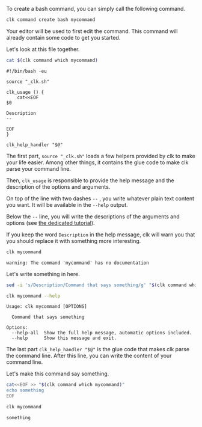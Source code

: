 To create a bash command, you can simply call the following command.

```bash
clk command create bash mycommand
```

Your editor will be used to first edit the command. This command will already contain some code to get you started.

Let's look at this file together.

```bash
cat $(clk command which mycommand)
```

```
#!/bin/bash -eu

source "_clk.sh"

clk_usage () {
    cat<<EOF
$0

Description
--

EOF
}

clk_help_handler "$@"
```

The first part, `source "_clk.sh"` loads a few helpers provided by clk to make your life easier. Among other things, it contains the glue code to make clk parse your command line.

Then, `clk_usage` is responsible to provide the help message and the description of the options and arguments.

On top of the line with two dashes `--` , you write whatever plain text content you want. It will be available in the `--help` output.

Below the `--` line, you will write the descriptions of the arguments and options (see [the dedicated tutorial](bash_command_use_option.md)).

If you keep the word `Description` in the help message, clk will warn you that you should replace it with something more interesting.

```bash
clk mycommand
```

    warning: The command 'mycommand' has no documentation

Let's write something in here.

```bash
sed -i 's/Description/Command that says something/g' "$(clk command which mycommand)"
```

```bash
clk mycommand --help
```

    Usage: clk mycommand [OPTIONS]
    
      Command that says something
    
    Options:
      --help-all  Show the full help message, automatic options included.
      --help      Show this message and exit.

The last part `clk_help_handler "$@"` is the glue code that makes clk parse the command line. After this line, you can write the content of your command line.

Let's make this command say something.

```bash
cat<<EOF >> "$(clk command which mycommand)"
echo something
EOF
```

```bash
clk mycommand
```

    something